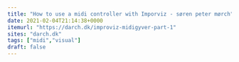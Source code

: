 ```yaml
---
title: "How to use a midi controller with Imporviz - søren peter mørch"
date: 2021-02-04T21:14:38+0000
itemurl: "https://darch.dk/improviz-midigyver-part-1"
sites: "darch.dk"
tags: ["midi","visual"]
draft: false
---
```

